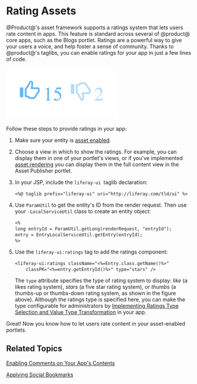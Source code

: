 # Rating Assets [](id=rating-assets)

@Product@'s asset framework supports a ratings system that lets users rate 
content in apps. This feature is standard across several of @product@ core apps, 
such as the Blogs portlet. Ratings are a powerful way to give your users a voice, 
and help foster a sense of community. Thanks to @product@'s taglibs, you can 
enable ratings for your app in just a few lines of code.

![Figure 1: Ratings let users quickly provide feedback on content.](../../../images/social-ratings-thumbs.png)

Follow these steps to provide ratings in your app:

1.  Make sure your entity is 
    [asset enabled](/develop/tutorials/-/knowledge_base/7-0/adding-updating-and-deleting-assets-for-custom-entities).

2.  Choose a view in which to show the ratings. For example, you can display 
    them in one of your portlet's views, or if you've implemented 
    [asset rendering](/develop/tutorials/-/knowledge_base/7-0/rendering-an-asset) 
    you can display them in the full content view in the Asset Publisher 
    portlet. 

3.  In your JSP, include the `liferay-ui `taglib declaration:

        <%@ taglib prefix="liferay-ui" uri="http://liferay.com/tld/ui" %>

4.  Use `ParamUtil` to get the entity's ID from the render request. Then use 
    your `-LocalServiceUtil` class to create an entity object:

        <%
        long entryId = ParamUtil.getLong(renderRequest, "entryId");
        entry = EntryLocalServiceUtil.getEntry(entryId);
        %>

5.  Use the `liferay-ui:ratings` tag to add the ratings component:

        <liferay-ui:ratings className="<%=Entry.class.getName()%>"
            classPK="<%=entry.getEntryId()%>" type="stars" />

    The `type` attribute specifies the type of rating system to display: 
    *like* (a likes rating system), *stars* (a five star rating system), or 
    *thumbs* 
    (a thumbs-up or thumbs-down rating system, as shown in the figure above). 
    Although the ratings type is specified here, you can make the type 
    configurable for administrators by 
    [Implementing Ratings Type Selection and Value Type Transformation](/develop/tutorials/-/knowledge_base/7-0/ratings) 
    in your app. 

Great! Now you know how to let users rate content in your asset-enabled portlets. 

## Related Topics [](id=related-topics)

[Enabling Comments on Your App's Contents](/develop/tutorials/-/knowledge_base/7-0/enabling-comments-on-your-apps-contents)

[Applying Social Bookmarks](/develop/tutorials/-/knowledge_base/7-0/applying-social-bookmarks)

